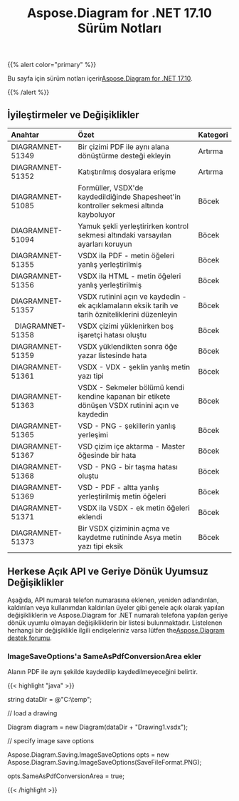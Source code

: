 ﻿---
title: Aspose.Diagram for .NET 17.10 Sürüm Notları
type: docs
weight: 30
url: /tr/net/aspose-diagram-for-net-17-10-release-notes/
---
{{% alert color="primary" %}} 

 Bu sayfa için sürüm notları içerir[Aspose.Diagram for .NET 17.10](https://www.nuget.org/packages/Aspose.Diagram/17.10.0).

{{% /alert %}} 
## **İyileştirmeler ve Değişiklikler**

|**Anahtar**|**Özet**|**Kategori**|
|:- |:- |:- |
|DIAGRAMNET-51349|Bir çizimi PDF ile aynı alana dönüştürme desteği ekleyin|Artırma|
|DIAGRAMNET-51352|Katıştırılmış dosyalara erişme|Artırma|
|DIAGRAMNET-51085|Formüller, VSDX'de kaydedildiğinde Shapesheet'in kontroller sekmesi altında kayboluyor|Böcek|
|DIAGRAMNET-51094|Yamuk şekli yerleştirirken kontrol sekmesi altındaki varsayılan ayarları koruyun|Böcek|
|DIAGRAMNET-51355|VSDX ila PDF - metin öğeleri yanlış yerleştirilmiş|Böcek|
|DIAGRAMNET-51356|VSDX ila HTML - metin öğeleri yanlış yerleştirilmiş|Böcek|
|DIAGRAMNET-51357|VSDX rutinini açın ve kaydedin - ek açıklamaların eksik tarih ve tarih özniteliklerini düzenleyin|Böcek|
|` `DIAGRAMNET-51358|VSDX çizimi yüklenirken boş işaretçi hatası oluştu|Böcek|
|DIAGRAMNET-51359|VSDX yüklendikten sonra öğe yazar listesinde hata|Böcek|
|DIAGRAMNET-51361|VSDX - VDX - şeklin yanlış metin yazı tipi|Böcek|
|DIAGRAMNET-51363|VSDX - Sekmeler bölümü kendi kendine kapanan bir etikete dönüşen VSDX rutinini açın ve kaydedin|Böcek|
|DIAGRAMNET-51365|VSD - PNG - şekillerin yanlış yerleşimi|Böcek|
|DIAGRAMNET-51367|VSD çizim içe aktarma - Master öğesinde bir hata|Böcek|
|DIAGRAMNET-51368|VSD - PNG - bir taşma hatası oluştu|Böcek|
|DIAGRAMNET-51369|VSD - PDF - altta yanlış yerleştirilmiş metin öğeleri|Böcek|
|DIAGRAMNET-51371|VSDX ila VSDX - ek metin öğeleri eklendi|Böcek|
|DIAGRAMNET-51373|Bir VSDX çiziminin açma ve kaydetme rutininde Asya metin yazı tipi eksik|Böcek|
## **Herkese Açık API ve Geriye Dönük Uyumsuz Değişiklikler**
Aşağıda, API numaralı telefon numarasına eklenen, yeniden adlandırılan, kaldırılan veya kullanımdan kaldırılan üyeler gibi genele açık olarak yapılan değişikliklerin ve Aspose.Diagram for .NET numaralı telefona yapılan geriye dönük uyumlu olmayan değişikliklerin bir listesi bulunmaktadır. Listelenen herhangi bir değişiklikle ilgili endişeleriniz varsa lütfen the[Aspose.Diagram destek forumu](https://forum.aspose.com/c/diagram/17).
### **ImageSaveOptions'a SameAsPdfConversionArea ekler**
Alanın PDF ile aynı şekilde kaydedilip kaydedilmeyeceğini belirtir.

{{< highlight "java" >}}

 string dataDir = @"C:\temp\";

// load a drawing

Diagram diagram = new Diagram(dataDir + "Drawing1.vsdx");

// specify image save options

Aspose.Diagram.Saving.ImageSaveOptions opts = new Aspose.Diagram.Saving.ImageSaveOptions(SaveFileFormat.PNG);

opts.SameAsPdfConversionArea = true;

{{< /highlight >}}
